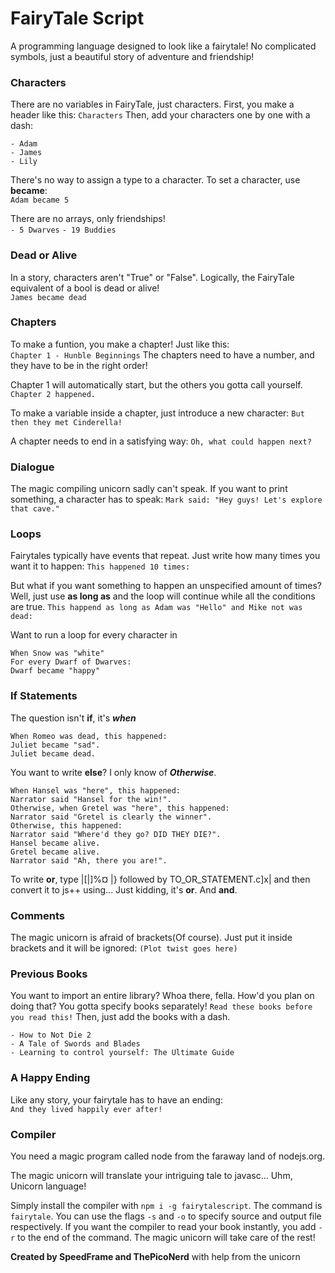 # FairyTale Script

A programming language designed to look like a fairytale! No complicated symbols, just a beautiful story of adventure and friendship!

### Characters
There are no variables in FairyTale, just characters. First, you make a header like this:
```Characters```
Then, add your characters one by one with a dash:
```
- Adam
- James
- Lily
```
There's no way to assign a type to a character.
To set a character, use **became**:  
```Adam became 5```

There are no arrays, only friendships!  
`- 5 Dwarves`
`- 19 Buddies`

### Dead or Alive
In a story, characters aren't "True" or "False". Logically, the FairyTale equivalent of a bool is dead or alive!   
`James became dead`

### Chapters
To make a funtion, you make a chapter! Just like this:  
`Chapter 1 - Hunble Beginnings`
The chapters need to have a number, and they have to be in the right order!

 Chapter 1 will automatically start, but the others you gotta call yourself.
`Chapter 2 happened.`

To make a variable inside a chapter, just introduce a new character:
`But then they met Cinderella!`

A chapter needs to end in a satisfying way:
`Oh, what could happen next?`

### Dialogue
The magic compiling unicorn sadly can't speak. If you want to print something, a character has to speak:
`Mark said: "Hey guys! Let's explore that cave."`

### Loops
Fairytales typically have events that repeat. Just write how many times you want it to happen:
`This happened 10 times:`

But what if you want something to happen an unspecified amount of times? Well, just use **as long as** and the loop will continue while all the conditions are true. 
`This happend as long as Adam was "Hello" and Mike not was dead:`

Want to run a loop for every character in 
```
When Snow was "white"
For every Dwarf of Dwarves:
Dwarf became "happy"
```

### If Statements
The question isn't **if**, it's ***when***
```
When Romeo was dead, this happened:
Juliet became "sad".
Juliet became dead.
```
You want to write **else**? I only know of ***Otherwise***.
```
When Hansel was "here", this happened:
Narrator said "Hansel for the win!".
Otherwise, when Gretel was "here", this happened:
Narrator said "Gretel is clearly the winner".
Otherwise, this happened:
Narrator said "Where'd they go? DID THEY DIE?".
Hansel became alive.
Gretel became alive.
Narrator said "Ah, there you are!".
```
To write **or**, type |[|]%¤ |} followed by TO_OR_STATEMENT.c]x| and then convert it to js++ using...
Just kidding, it's **or**. And **and**.

### Comments
The magic unicorn is afraid of brackets(Of course). Just put it inside brackets and it will be ignored:
`(Plot twist goes here)`

### Previous Books
You want to import an entire library? Whoa there, fella. How'd you plan on doing that? You gotta specify books separately!
`Read these books before you read this!`
Then, just add the books with a dash.
```
- How to Not Die 2
- A Tale of Swords and Blades
- Learning to control yourself: The Ultimate Guide
```

### A Happy Ending
Like any story, your fairytale has to have an ending:  
`And they lived happily ever after!`

### Compiler
You need a magic program called node from the faraway land of nodejs.org.

The magic unicorn will translate your intriguing tale to javasc... Uhm, Unicorn language!

Simply install the compiler with `npm i -g fairytalescript`. The command is `fairytale`. You can use the flags `-s` and `-o` to specify source and output file respectively. If you want the compiler to read your book instantly, you add `-r` to the end of the command. The magic unicorn will take care of the rest!

**Created by SpeedFrame and ThePicoNerd**
with help from the unicorn
